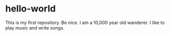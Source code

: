 # hello-world
This is my first repository. Be nice. 
I am a 10,000 year old wanderer. I like to play music and write songs. 
